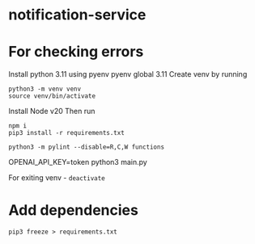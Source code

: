 # notification-service

# For checking errors
Install python 3.11 using pyenv
pyenv global 3.11
Create venv by running 
```
python3 -m venv venv
source venv/bin/activate
```

Install Node v20
Then run 
```
npm i
pip3 install -r requirements.txt
```

```python3 -m pylint --disable=R,C,W functions ```

OPENAI_API_KEY=token python3 main.py

For exiting venv - ```deactivate```

# Add dependencies
```pip3 freeze > requirements.txt```